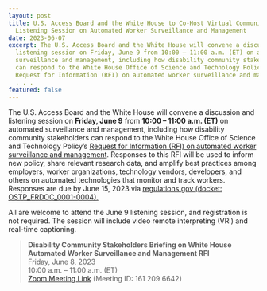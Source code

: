 ```yaml
---
layout: post
title: U.S. Access Board and the White House to Co-Host Virtual Community
  Listening Session on Automated Worker Surveillance and Management
date: 2023-06-07
excerpt: The U.S. Access Board and the White House will convene a discussion and
  listening session on Friday, June 9 from 10:00 – 11:00 a.m. (ET) on automated
  surveillance and management, including how disability community stakeholders
  can respond to the White House Office of Science and Technology Policy’s
  Request for Information (RFI) on automated worker surveillance and management.
  . . .
featured: false
---
```

The U.S. Access Board and the White House will convene a discussion and listening session on **Friday, June 9** from **10:00 – 11:00 a.m. (ET)** on automated surveillance and management, including how disability community stakeholders can respond to the White House Office of Science and Technology Policy’s [Request for Information (RFI) on automated worker surveillance and management](https://www.regulations.gov/document/OSTP_FRDOC_0001-0004). Responses to this RFI will be used to inform new policy, share relevant research data, and amplify best practices among employers, worker organizations, technology vendors, developers, and others on automated technologies that monitor and track workers. Responses are due by June 15, 2023 via [regulations.gov (docket: OSTP_FRDOC_0001-0004).](https://www.regulations.gov/document/OSTP_FRDOC_0001-0004) 

All are welcome to attend the June 9 listening session, and registration is not required. The session will include video remote interpreting (VRI) and real-time captioning. 

> **Disability Community Stakeholders Briefing on White House Automated Worker Surveillance and Management RFI**  \
> Friday, June 8, 2023 \
> 10:00 a.m. – 11:00 a.m. (ET) \
> [Zoom Meeting Link](https://www.zoomgov.com/j/1612096642?pwd=bjdJVFhWU3B6ZE85STQ1dkNoLzdGQT09) (Meeting ID: 161 209 6642)